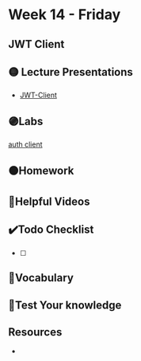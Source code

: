 # Week 14 - Friday

## JWT Client

<!-- ## 📍Learning Objectives
After completing this lesson, you will be able to:

- [ ]  -->

<!-- ## ⭐️ Pre-Reading ⭐️
- []() -->

## 🟡 Lecture Presentations
- [JWT-Client](http://dc-houston.herokuapp.com/p2/Authentication/JWT-Client.html#1)

## 🟣Labs 

[auth client](https://github.com/veros-labs/lab-auth-client-starter.git)

## 🟠Homework 

## 🔵Helpful Videos

## ✔️Todo Checklist
- [ ]

## 🔶Vocabulary

## 🔷Test Your knowledge


## Resources 
- []()



